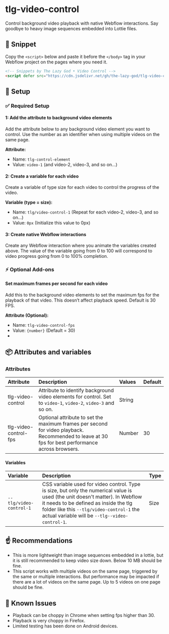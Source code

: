 # tlg-video-control
Control background video playback with native Webflow interactions. Say goodbye to heavy image sequences embedded into Lottie files.

## 🔗 Snippet

Copy the `<script>` below and paste it before the `</body>` tag in your Webflow project on the pages where you need it.

```html
<!-- Snippets by The Lazy God • Video Control -->
<script defer src="https://cdn.jsdelivr.net/gh/the-lazy-god/tlg-video-control@main/tlg-video-control.min.js"></script>
``` 

## 🔧 Setup

### ✅ Required Setup

#### 1: Add the attribute to background video elements

Add the attribute below to any background video element you want to control. Use the number as an identifier when using multiple videos on the same page.

**Attribute:**

-   Name: `tlg-control-element`
-   Value: `video-1` (and video-2, video-3, and so on...)

#### 2: Create a variable for each video

Create a variable of type size for each video to control the progress of the video.

**Variable (type = size):**

-   Name: `tlg/video-control-1` (Repeat for each video-2, video-3, and so on...)
-   Value: `0px` (Initialize this value to 0px)

#### 3: Create native Webflow interactions

Create any Webflow interaction where you animate the variables created above. The value of the variable going from 0 to 100 will correspond to video progress going from 0 to 100% completion.

### ⚡️ Optional Add-ons

#### Set maximum frames per second for each video

Add this to the background video elements to set the maximum fps for the playback of that video. This doesn’t affect playback speed. Default is 30 FPS.

**Attribute (Optional):**

-   Name: `tlg-video-control-fps`
-   Value: `{number}` (Default = 30)
- 
## 📦 Attributes and variables

### Attributes

| Attribute                      | Description                                                                     | Values          | Default |
|:-------------------------------|:---------------------------------------------------------------------------------|:-----------------|:--------|
| tlg-video-control              | Attribute to identify background video elements for control. Set to `video-1`, `video-2`, `video-3` and so on.                    | String           |         |
| tlg-video-control-fps          | Optional attribute to set the maximum frames per second for video playback. Recommended to leave at 30 fps for best performance across browsers.      | Number           | 30      |

####  Variables

| Variable          | Description                                   | Type   | 
|:------------------|:----------------------------------------------|:-------|
| `--tlg/video-control-1`   | CSS variable used for video control. Type is size, but only the numerical value is used (the unit doesn't matter). In Webflow it needs to be defined as inside the tlg folder like this `--tlg/video-control-1` the actual variable will be `--tlg--video-control-1`.           | Size | `--tlg/video-control-1`   |

## ☝️ Recommendations

- This is more lightweight than image sequences embedded in a lottie, but it is still recommended to keep video size down. Below 10 MB should be fine.
- This script works with multiple videos on the same page, triggered by the same or multiple interactions. But performance may be impacted if there are a lot of videos on the same page. Up to 5 videos on one page should be fine.

## 🫠 Known Issues

- Playback can be choppy in Chrome when setting fps higher than 30.
- Playback is very choppy in Firefox.
- Limited testing has been done on Android devices.
